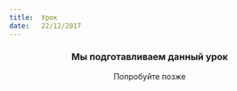 ```yaml
---
title:  Урок
date:   22/12/2017
---
```


### <center>Мы подготавливаем данный урок</center>
<center>Попробуйте позже</center>